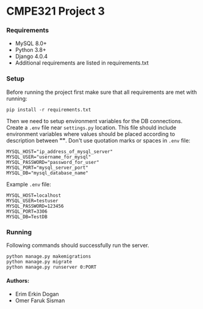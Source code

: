 # CMPE321 Project 3

### Requirements
- MySQL 8.0+
- Python 3.8+
- Django 4.0.4
- Additional requirements are listed in requirements.txt

### Setup

Before running the project first make sure that all requirements are met with running:

`pip install -r requirements.txt`

Then we need to setup environment variables for the DB connections. Create a `.env` file near `settings.py` location.
This file should include environment variables where values should be placed according to description between **""**. Don't use quotation marks or spaces in `.env` file: 

```
MYSQL_HOST="ip_address_of_mysql_server"
MYSQL_USER="username_for_mysql"
MYSQL_PASSWORD="password_for_user"
MYSQL_PORT="mysql_server_port"
MYSQL_DB="mysql_database_name"
```

Example `.env` file:

```
MYSQL_HOST=localhost
MYSQL_USER=testuser
MYSQL_PASSWORD=123456
MYSQL_PORT=3306
MYSQL_DB=TestDB
```
### Running

Following commands should successfully run the server.

```
python manage.py makemigrations
python manage.py migrate
python manage.py runserver 0:PORT
```

#### Authors:

* Erim Erkin Dogan
* Omer Faruk Sisman
